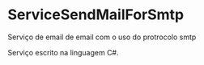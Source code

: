 # ServiceSendMailForSmtp
Serviço de email de email com o uso do protrocolo smtp

Serviço escrito na linguagem C#.
